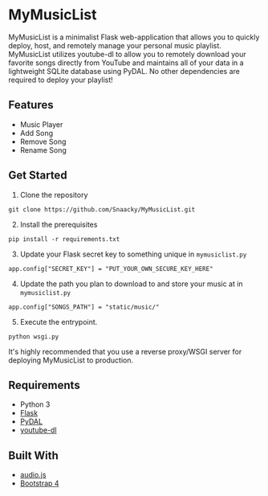 # MyMusicList

MyMusicList is a minimalist Flask web-application that allows you to quickly deploy, host, and remotely manage your personal music playlist. MyMusicList utilizes youtube-dl to allow you to remotely download your favorite songs directly from YouTube and maintains all of your data in a lightweight SQLite database using PyDAL. No other dependencies are required to deploy your playlist!


## Features
* Music Player
* Add Song
* Remove Song
* Rename Song

## Get Started

1. Clone the repository 
```
git clone https://github.com/Snaacky/MyMusicList.git
```

2. Install the prerequisites
```
pip install -r requirements.txt
```

3. Update your Flask secret key to something unique in `mymusiclist.py`
```
app.config["SECRET_KEY"] = "PUT_YOUR_OWN_SECURE_KEY_HERE"
```

4. Update the path you plan to download to and store your music at in `mymusiclist.py` 
```
app.config["SONGS_PATH"] = "static/music/"
```

5. Execute the entrypoint.
```
python wsgi.py
```

It's highly recommended that you use a reverse proxy/WSGI server for deploying MyMusicList to production.

## Requirements
* Python 3
* [Flask](https://github.com/pallets/flask)
* [PyDAL](https://github.com/web2py/pydal)
* [youtube-dl](https://github.com/ytdl-org/youtube-dl)

## Built With
* [audio.js](https://kolber.github.io/audiojs/)
* [Bootstrap 4](https://getbootstrap.com/)

